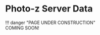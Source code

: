 # Photo-z Server Data 


!!! danger "PAGE UNDER CONSTRUCTION"  
      COMING SOON!
      
      
      